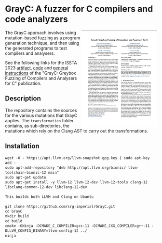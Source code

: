 # GrayC: A fuzzer for C compilers and code analyzers
<a href="https://srg.doc.ic.ac.uk/files/papers/grayc-issta-23.pdf" target="_blank"><img src="grayc.png" align="right" width="250"></a>
The GrayC approach involves using mutation-based fuzzing as a program generation technique, and then using the generated programs to test compilers and analysers.  

See the following links for the ISSTA 2023 [artifact](https://zenodo.org/record/7973856), 
[code](ISSTA-2023-AE) and [general instructions](ISSTA-2023-AE/README.md) 
of the "GrayC: Greybox Fuzzing of Compilers and Analysers for C" publication.

## Description

The repository contains the sources for the various mutations that GrayC applies. The `transformation` folder contains, as sub-directories, the mutations which rely on the Clang AST to carry out the transformations.

## Installation

```
wget -O - https://apt.llvm.org/llvm-snapshot.gpg.key | sudo apt-key add -
sudo apt-add-repository "deb http://apt.llvm.org/bionic/ llvm-toolchain-bionic-12 main"
sudo apt-get update
sudo apt-get install -y llvm-12 llvm-12-dev llvm-12-tools clang-12 libclang-common-12-dev libclang-12-dev 

This builds both LLVM and Clang on Ubuntu

git clone https://github.com/srg-imperial/GrayC.git
cd GrayC
mkdir build
cd build
cmake -GNinja -DCMAKE_C_COMPILER=gcc-11 -DCMAKE_CXX_COMPILER=g++-11 -DLLVM_CONFIG_BINARY=llvm-config-12 ../
ninja
```

